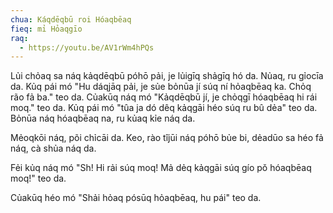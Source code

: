 ```yaml
---
chua: Káqdēqbū roi Hóaqbēaq
fieq: mỉ Hỏaqgīo
raq:
  - https://youtu.be/AV1rWm4hPQs
---
```


Lủi chỏaq sa náq kảqdēqbū póhō pải, je lủigīq shảgīq hó da. Nủaq, ru
gỉocīa da. Kủq pái mó "Hu dáqjāq pải, je sủe bỏnūa jí súq ní hỏaqbēaq
ka. Chỏq rão fả ba." teo da. Củakūq náq mó "Kảqdēqbū jí, je chỏqgī
hóaqbēaq hi rái moq." teo da. Kủq pái mó "tûa ja dó dêq kảqgāi héo súq
ru bû dẻa" teo da. Bỏnūa náq hóaqbēaq na, ru kủaq kỉe náq da.

Mẻoqkōi náq, põi chỉcāi da. Keo, rào tîjūi náq póhō bủe bi, dẻadūo sa
héo fả náq, cà shủa náq da.

Fẻi kủq náq mó "Sh! Hi rải súq moq! Mả dẻq kảqgāi súq gío pǒ hóaqbēaq
moq!" teo da.

Củakūq héo mó "Shải hỏaq pósūq hỏaqbēaq, hu pái" teo da.
